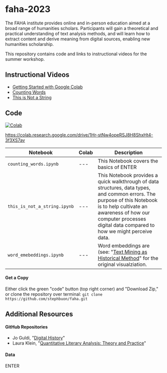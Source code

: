 # faha-2023

The FAHA institute provides online and in-person education aimed at a broad range of humanities scholars. Participants will gain a theoretical and practical understanding of text analysis methods, and will learn how to extract content and derive meaning from digital sources, enabling new humanities scholarship.

This repository contains code and links to instructional videos for the summer workshop. 

## Instructional Videos

- [Getting Started with Google Colab]()
- [Counting Words]()
- [This is Not a String]()

## Code

[![Colab](https://img.shields.io/badge/Colab-Code%20Demo-%23fe9f00)](https://colab.research.google.com/drive/1Hr-stNw4opeRSJ8H8ShxHt4-3f3XS7av?usp=sharing)

https://colab.research.google.com/drive/1Hr-stNw4opeRSJ8H8ShxHt4-3f3XS7av

| Notebook | Colab | Description |
| --- | --- | --- |
| `counting_words.ipynb` | --- | This Notebook covers the basics of ENTER |
| `this_is_not_a_string.ipynb` | --- | This Notebook provides a quick walkthrough of data structures, data types, and common errors. The purpose of this Notebook is to help cultivate an awareness of how our computer processes digital data compared to how we might perceive data. |
| `word_emebeddings.ipynb` | --- |Word embeddings are (see: "[Text Mining as Historical Method](https://github.com/stephbuon/digital-history)" for the original visualziation. |

#### Get a Copy

Either click the green "code" button (top right corner) and "Download Zip," or clone the repository over terminal: `git clone https://github.com/stephbuon/faha.git`

## Additional Resources

#### GitHub Repositories
- Jo Guldi, "[Digital History](https://github.com/joguldi/digital-history/tree/main)"
- Laura Klein, "[Quantitative Literary Analysis: Theory and Practice](https://github.com/emory-qtm/2023-quant-lit)"

#### Data
ENTER
